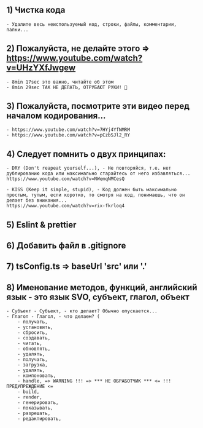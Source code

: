 ## 1) Чистка кода
    - Удалите весь неиспользуемый код, строки, файлы, комментарии, папки...

## 2) Пожалуйста, не делайте этого => https://www.youtube.com/watch?v=UHzYXfJwgew
    - 8min 17sec это важно, читайте об этом
    - 8min 29sec ТАК НЕ ДЕЛАТЬ, ОТРУБАЮТ РУКИ! 👹

## 3) Пожалуйста, посмотрите эти видео перед началом кодирования...
    - https://www.youtube.com/watch?v=7HYj4YfNMRM
    - https://www.youtube.com/watch?v=pCzbSJl2_RY

## 4) Следует помнить о двух принципах:
    - DRY (Don't reapeat yourself...), - Не повторяйся, т.е. нет дублированию кода или максимально старайтесь от него избавляться...
    https://www.youtube.com/watch?v=NWemqNMCesQ
    
    - KISS (Keep it simple, stupid), - Код должен быть максимально простым, тупым, если коротко, то смотря на код, понимаешь, что он делает без вникания... 
    https://www.youtube.com/watch?v=rix-fkrloq4

## 5) Eslint & prettier

## 6) Добавить файл в .gitignore

## 7) tsConfig.ts => baseUrl 'src' или '.'

## 8) Именование методов, функций, английский язык - это язык SVO, субъект, глагол, объект
    - Субъект - Субъект, - кто делает? Обычно опускается...
    - Глагол - Глагол, - что делаем? (
        - получать,
        - установить,
        - сбросить,
        - создавать,
        - читать,
        - обновлять,
        - удалять,
        - получать,
        - загрузка,
        - удалять,
        - компоновать,
        - handle, => WARNING !!! => *** НЕ ОБРАБОТЧИК *** <= !!! ПРЕДУПРЕЖДЕНИЕ <=
        - build,
        - render,
        - генерировать,
        - показывать,
        - разрешать,
        - редактировать,
